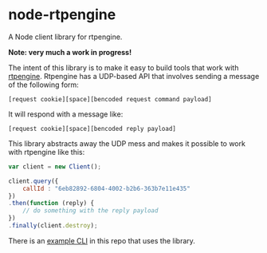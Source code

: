 node-rtpengine
==============
A Node client library for rtpengine.

**Note: very much a work in progress!**

The intent of this library is to make it easy to build tools that work with [rtpengine](https://github.com/sipwise/rtpengine). Rtpengine has a UDP-based API that involves sending a message of the following form:

`[request cookie][space][bencoded request command payload]`

It will respond with a message like:

`[request cookie][space][bencoded reply payload]`

This library abstracts away the UDP mess and makes it possible to work with rtpengine like this:
```javascript
var client = new Client();

client.query({
	callId : "6eb82892-6804-4002-b2b6-363b7e11e435"
})
.then(function (reply) {
	// do something with the reply payload
})
.finally(client.destroy);
```

There is an [example CLI](bin/rtpengine) in this repo that uses the library.
